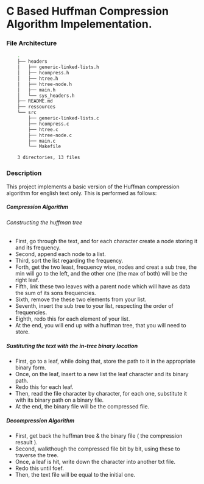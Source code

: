 # C Based Huffman Compression Algorithm Impelementation.


### File Architecture

```BASH
    .
    ├── headers
    │   ├── generic-linked-lists.h
    │   ├── hcompress.h
    │   ├── htree.h
    │   ├── htree-node.h
    │   ├── main.h
    │   └── sys_headers.h
    ├── README.md
    ├── ressources
    └── src
        ├── generic-linked-lists.c
        ├── hcompress.c
        ├── htree.c
        ├── htree-node.c
        ├── main.c
        └── Makefile

    3 directories, 13 files

```

### Description


This project implements a basic version of the Huffman compression algorithm for english text only. This is performed as follows:

##### Compression Algorithm

###### Constructing the huffman tree
- First, go through the text, and for each character create a node storing it and its frequency.
- Second, append each node to a list.
- Third, sort the list regarding the frequency.
- Forth, get the two least, frequency wise, nodes and creat a sub tree, the min will go to the left, and the other one (the max of both) will be the right leaf. 
- Fifth, link these two leaves with a parent node which will have as data the sum of its sons frequencies.
- Sixth, remove the these two elements from your list.
- Seventh, insert the sub tree to your list, respecting the order of frequencies.
- Eighth, redo this for each element of your list.
- At the end, you will end up with a huffman tree, that you will need to store.


##### Sustituting the text with the in-tree binary location
- First, go to a leaf, while doing that, store the path to it in the appropriate binary form.
- Once, on the leaf, insert to a new list the leaf character and its binary path.
- Redo this for each leaf.
- Then, read the file character by character, for each one, substitute it with its binary path on a binary file.
- At the end, the binary file will be the compressed file.


##### Decompression Algorithm

- First, get back the huffman tree & the binary file ( the compression resault ).
- Second, walkthough the compressed file bit by bit, using these to traverse the tree.
- Once, a leaf is hit, write down the character into another txt file. 
- Redo this until foef.
- Then, the text file will be equal to the initial one.



    
